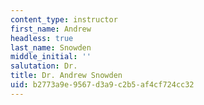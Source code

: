 ```yaml
---
content_type: instructor
first_name: Andrew
headless: true
last_name: Snowden
middle_initial: ''
salutation: Dr.
title: Dr. Andrew Snowden
uid: b2773a9e-9567-d3a9-c2b5-af4cf724cc32
---
```

